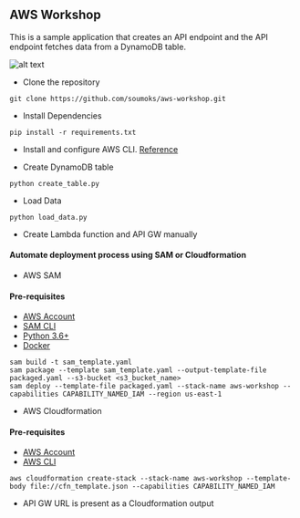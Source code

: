 ## AWS Workshop

This is a sample application that creates an API endpoint and the API endpoint fetches data from a DynamoDB table.

![alt text](https://github-cf.sourabh.org/images/aws-workshop-architecture.png)

* Clone the repository

```
git clone https://github.com/soumoks/aws-workshop.git
```

* Install Dependencies

```
pip install -r requirements.txt
```

* Install and configure AWS CLI. [Reference](https://docs.aws.amazon.com/cli/latest/userguide/cli-chap-welcome.html)

* Create DynamoDB table
```
python create_table.py
```

* Load Data
```
python load_data.py
```

* Create Lambda function and API GW manually


#### Automate deployment process using SAM or Cloudformation

* AWS SAM

#### Pre-requisites
* [AWS Account](https://portal.aws.amazon.com/billing/signup)
* [SAM CLI](https://docs.aws.amazon.com/serverless-application-model/latest/developerguide/serverless-sam-cli-install.html)
* [Python 3.6+](https://www.python.org/)
* [Docker](https://www.docker.com/products/docker-desktop)

```
sam build -t sam_template.yaml
sam package --template sam_template.yaml --output-template-file packaged.yaml --s3-bucket <s3_bucket_name>
sam deploy --template-file packaged.yaml --stack-name aws-workshop --capabilities CAPABILITY_NAMED_IAM --region us-east-1
```

* AWS Cloudformation
#### Pre-requisites
* [AWS Account](https://portal.aws.amazon.com/billing/signup)
* [AWS CLI](https://aws.amazon.com/cli/)

```
aws cloudformation create-stack --stack-name aws-workshop --template-body file://cfn_template.json --capabilities CAPABILITY_NAMED_IAM
```

* API GW URL is present as a Cloudformation output